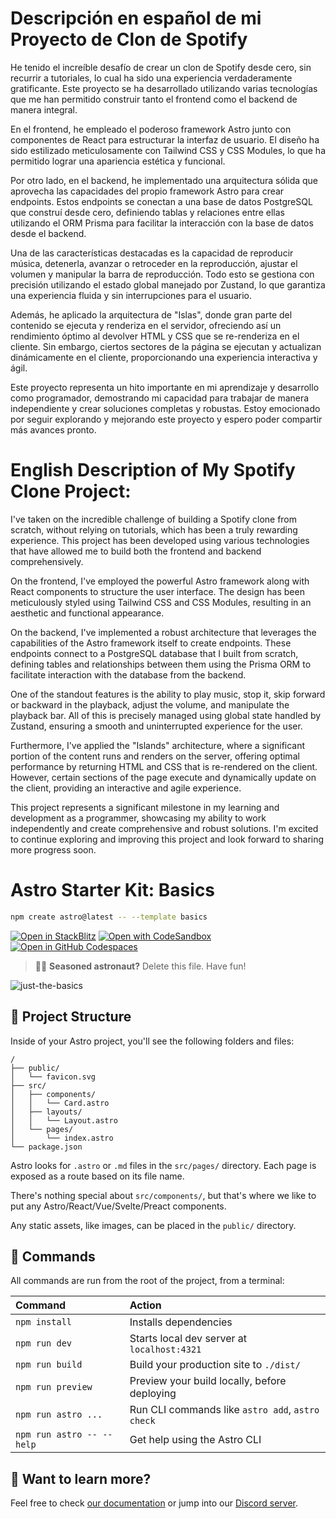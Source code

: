 # Descripción en español de mi Proyecto de Clon de Spotify

He tenido el increíble desafío de crear un clon de Spotify desde cero, sin recurrir a tutoriales, lo cual ha sido una experiencia verdaderamente gratificante. Este proyecto se ha desarrollado utilizando varias tecnologías que me han permitido construir tanto el frontend como el backend de manera integral.

En el frontend, he empleado el poderoso framework Astro junto con componentes de React para estructurar la interfaz de usuario. El diseño ha sido estilizado meticulosamente con Tailwind CSS y CSS Modules, lo que ha permitido lograr una apariencia estética y funcional.

Por otro lado, en el backend, he implementado una arquitectura sólida que aprovecha las capacidades del propio framework Astro para crear endpoints. Estos endpoints se conectan a una base de datos PostgreSQL que construí desde cero, definiendo tablas y relaciones entre ellas utilizando el ORM Prisma para facilitar la interacción con la base de datos desde el backend.

Una de las características destacadas es la capacidad de reproducir música, detenerla, avanzar o retroceder en la reproducción, ajustar el volumen y manipular la barra de reproducción. Todo esto se gestiona con precisión utilizando el estado global manejado por Zustand, lo que garantiza una experiencia fluida y sin interrupciones para el usuario.

Además, he aplicado la arquitectura de "Islas", donde gran parte del contenido se ejecuta y renderiza en el servidor, ofreciendo así un rendimiento óptimo al devolver HTML y CSS que se re-renderiza en el cliente. Sin embargo, ciertos sectores de la página se ejecutan y actualizan dinámicamente en el cliente, proporcionando una experiencia interactiva y ágil.

Este proyecto representa un hito importante en mi aprendizaje y desarrollo como programador, demostrando mi capacidad para trabajar de manera independiente y crear soluciones completas y robustas. Estoy emocionado por seguir explorando y mejorando este proyecto y espero poder compartir más avances pronto.

# English Description of My Spotify Clone Project:

I've taken on the incredible challenge of building a Spotify clone from scratch, without relying on tutorials, which has been a truly rewarding experience. This project has been developed using various technologies that have allowed me to build both the frontend and backend comprehensively.

On the frontend, I've employed the powerful Astro framework along with React components to structure the user interface. The design has been meticulously styled using Tailwind CSS and CSS Modules, resulting in an aesthetic and functional appearance.

On the backend, I've implemented a robust architecture that leverages the capabilities of the Astro framework itself to create endpoints. These endpoints connect to a PostgreSQL database that I built from scratch, defining tables and relationships between them using the Prisma ORM to facilitate interaction with the database from the backend.

One of the standout features is the ability to play music, stop it, skip forward or backward in the playback, adjust the volume, and manipulate the playback bar. All of this is precisely managed using global state handled by Zustand, ensuring a smooth and uninterrupted experience for the user.

Furthermore, I've applied the "Islands" architecture, where a significant portion of the content runs and renders on the server, offering optimal performance by returning HTML and CSS that is re-rendered on the client. However, certain sections of the page execute and dynamically update on the client, providing an interactive and agile experience.

This project represents a significant milestone in my learning and development as a programmer, showcasing my ability to work independently and create comprehensive and robust solutions. I'm excited to continue exploring and improving this project and look forward to sharing more progress soon.


# Astro Starter Kit: Basics

```sh
npm create astro@latest -- --template basics
```

[![Open in StackBlitz](https://developer.stackblitz.com/img/open_in_stackblitz.svg)](https://stackblitz.com/github/withastro/astro/tree/latest/examples/basics)
[![Open with CodeSandbox](https://assets.codesandbox.io/github/button-edit-lime.svg)](https://codesandbox.io/p/sandbox/github/withastro/astro/tree/latest/examples/basics)
[![Open in GitHub Codespaces](https://github.com/codespaces/badge.svg)](https://codespaces.new/withastro/astro?devcontainer_path=.devcontainer/basics/devcontainer.json)

> 🧑‍🚀 **Seasoned astronaut?** Delete this file. Have fun!

![just-the-basics](https://github.com/withastro/astro/assets/2244813/a0a5533c-a856-4198-8470-2d67b1d7c554)

## 🚀 Project Structure

Inside of your Astro project, you'll see the following folders and files:

```text
/
├── public/
│   └── favicon.svg
├── src/
│   ├── components/
│   │   └── Card.astro
│   ├── layouts/
│   │   └── Layout.astro
│   └── pages/
│       └── index.astro
└── package.json
```

Astro looks for `.astro` or `.md` files in the `src/pages/` directory. Each page is exposed as a route based on its file name.

There's nothing special about `src/components/`, but that's where we like to put any Astro/React/Vue/Svelte/Preact components.

Any static assets, like images, can be placed in the `public/` directory.

## 🧞 Commands

All commands are run from the root of the project, from a terminal:

| Command                   | Action                                           |
| :------------------------ | :----------------------------------------------- |
| `npm install`             | Installs dependencies                            |
| `npm run dev`             | Starts local dev server at `localhost:4321`      |
| `npm run build`           | Build your production site to `./dist/`          |
| `npm run preview`         | Preview your build locally, before deploying     |
| `npm run astro ...`       | Run CLI commands like `astro add`, `astro check` |
| `npm run astro -- --help` | Get help using the Astro CLI                     |

## 👀 Want to learn more?

Feel free to check [our documentation](https://docs.astro.build) or jump into our [Discord server](https://astro.build/chat).
